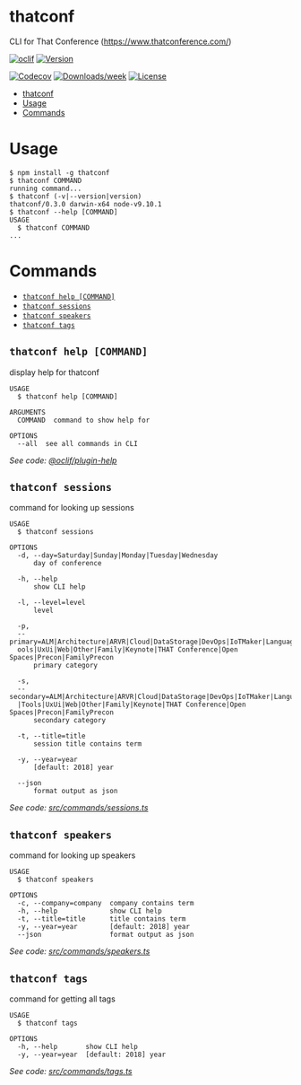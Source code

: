 # thatconf

CLI for That Conference (https://www.thatconference.com/)

[![oclif](https://img.shields.io/badge/cli-oclif-brightgreen.svg)](https://oclif.io)
[![Version](https://img.shields.io/npm/v/thatconf.svg)](https://npmjs.org/package/thatconf)

<!-- [![CircleCI](https://circleci.com/gh/wadewegner/thatconf/tree/master.svg?style=shield)](https://circleci.com/gh/wadewegner/thatconf/tree/master) -->

<!-- [![Appveyor CI](https://ci.appveyor.com/api/projects/status/github/wadewegner/thatconf?branch=master&svg=true)](https://ci.appveyor.com/project/wadewegner/thatconf/branch/master) -->
[![Codecov](https://codecov.io/gh/wadewegner/thatconf/branch/master/graph/badge.svg)](https://codecov.io/gh/wadewegner/thatconf)
[![Downloads/week](https://img.shields.io/npm/dw/thatconf.svg)](https://npmjs.org/package/thatconf)
[![License](https://img.shields.io/npm/l/thatconf.svg)](https://github.com/wadewegner/thatconf/blob/master/package.json)

<!-- toc -->
* [thatconf](#thatconf)
* [Usage](#usage)
* [Commands](#commands)
<!-- tocstop -->
# Usage
<!-- usage -->
```sh-session
$ npm install -g thatconf
$ thatconf COMMAND
running command...
$ thatconf (-v|--version|version)
thatconf/0.3.0 darwin-x64 node-v9.10.1
$ thatconf --help [COMMAND]
USAGE
  $ thatconf COMMAND
...
```
<!-- usagestop -->
# Commands
<!-- commands -->
* [`thatconf help [COMMAND]`](#thatconf-help-command)
* [`thatconf sessions`](#thatconf-sessions)
* [`thatconf speakers`](#thatconf-speakers)
* [`thatconf tags`](#thatconf-tags)

## `thatconf help [COMMAND]`

display help for thatconf

```
USAGE
  $ thatconf help [COMMAND]

ARGUMENTS
  COMMAND  command to show help for

OPTIONS
  --all  see all commands in CLI
```

_See code: [@oclif/plugin-help](https://github.com/oclif/plugin-help/blob/v2.0.5/src/commands/help.ts)_

## `thatconf sessions`

command for looking up sessions

```
USAGE
  $ thatconf sessions

OPTIONS
  -d, --day=Saturday|Sunday|Monday|Tuesday|Wednesday
      day of conference

  -h, --help
      show CLI help

  -l, --level=level
      level

  -p, 
  --primary=ALM|Architecture|ARVR|Cloud|DataStorage|DevOps|IoTMaker|Languages|MobileClient|SoftSkills|Security|Testing|T
  ools|UxUi|Web|Other|Family|Keynote|THAT Conference|Open Spaces|Precon|FamilyPrecon
      primary category

  -s, 
  --secondary=ALM|Architecture|ARVR|Cloud|DataStorage|DevOps|IoTMaker|Languages|MobileClient|SoftSkills|Security|Testing
  |Tools|UxUi|Web|Other|Family|Keynote|THAT Conference|Open Spaces|Precon|FamilyPrecon
      secondary category

  -t, --title=title
      session title contains term

  -y, --year=year
      [default: 2018] year

  --json
      format output as json
```

_See code: [src/commands/sessions.ts](https://github.com/wadewegner/thatconf/blob/v0.3.0/src/commands/sessions.ts)_

## `thatconf speakers`

command for looking up speakers

```
USAGE
  $ thatconf speakers

OPTIONS
  -c, --company=company  company contains term
  -h, --help             show CLI help
  -t, --title=title      title contains term
  -y, --year=year        [default: 2018] year
  --json                 format output as json
```

_See code: [src/commands/speakers.ts](https://github.com/wadewegner/thatconf/blob/v0.3.0/src/commands/speakers.ts)_

## `thatconf tags`

command for getting all tags

```
USAGE
  $ thatconf tags

OPTIONS
  -h, --help       show CLI help
  -y, --year=year  [default: 2018] year
```

_See code: [src/commands/tags.ts](https://github.com/wadewegner/thatconf/blob/v0.3.0/src/commands/tags.ts)_
<!-- commandsstop -->
